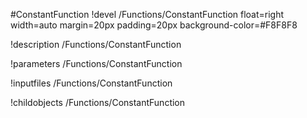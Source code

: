 <!-- MOOSE Object Documentation Stub: Remove this when content is added. -->
#ConstantFunction
!devel /Functions/ConstantFunction float=right width=auto margin=20px padding=20px background-color=#F8F8F8

!description /Functions/ConstantFunction

!parameters /Functions/ConstantFunction

!inputfiles /Functions/ConstantFunction

!childobjects /Functions/ConstantFunction
